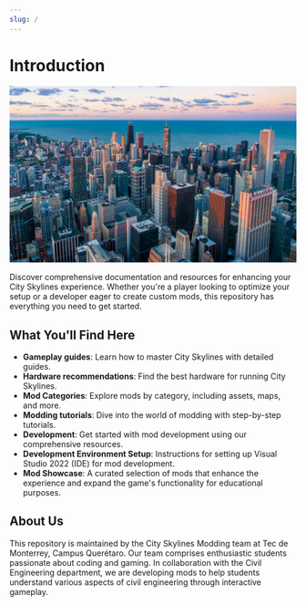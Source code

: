 ```yaml
---
slug: /
---
```


# Introduction

![Banner](../static/img/banner.jpg)

Discover comprehensive documentation and resources for enhancing your City Skylines experience. Whether you're a player looking to optimize your setup or a developer eager to create custom mods, this repository has everything you need to get started.

## What You'll Find Here

- **Gameplay guides**: Learn how to master City Skylines with detailed guides.
- **Hardware recommendations**: Find the best hardware for running City Skylines.
- **Mod Categories**: Explore mods by category, including assets, maps, and more.
- **Modding tutorials**: Dive into the world of modding with step-by-step tutorials.
- **Development**: Get started with mod development using our comprehensive resources.
- **Development Environment Setup**: Instructions for setting up Visual Studio 2022 (IDE) for mod development.
- **Mod Showcase**: A curated selection of mods that enhance the experience and expand the game's functionality for educational purposes.

## About Us

This repository is maintained by the City Skylines Modding team at Tec de Monterrey, Campus Querétaro. Our team comprises enthusiastic students passionate about coding and gaming. In collaboration with the Civil Engineering department, we are developing mods to help students understand various aspects of civil engineering through interactive gameplay.
